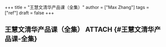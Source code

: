 +++
title = "王慧文清华产品课（全集）"
author = ["Max Zhang"]
tags = ["ref"]
draft = false
+++

## 王慧文清华产品课（全集） <span class="tag"><span class="ATTACH">ATTACH</span></span> {#王慧文清华产品课-全集}
